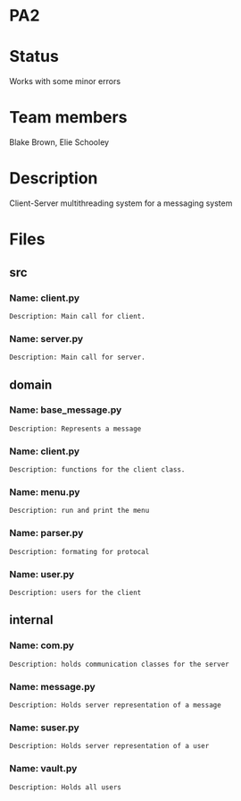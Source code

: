 # PA2
# Status
Works with some minor errors
# Team members
Blake Brown, Elie Schooley
# Description
Client-Server multithreading system for a messaging system
# Files
## src
### Name: client.py
    Description: Main call for client.
### Name: server.py
    Description: Main call for server.
## domain
### Name: base_message.py
    Description: Represents a message
### Name: client.py
    Description: functions for the client class.
### Name: menu.py
    Description: run and print the menu
### Name: parser.py
    Description: formating for protocal
### Name: user.py
    Description: users for the client
## internal
### Name: com.py
    Description: holds communication classes for the server
### Name: message.py
    Description: Holds server representation of a message
### Name: suser.py
    Description: Holds server representation of a user
### Name: vault.py
    Description: Holds all users
